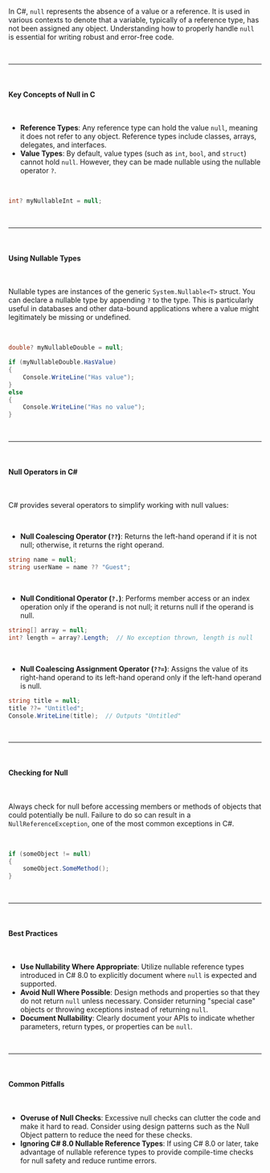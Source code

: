 <br>

In C#, `null` represents the absence of a value or a reference. It is used in various contexts to denote that a variable, typically of a reference type, has not been assigned any object. Understanding how to properly handle `null` is essential for writing robust and error-free code.

<br>

---

<br>

#### Key Concepts of Null in C

<br>

- **Reference Types**: Any reference type can hold the value `null`, meaning it does not refer to any object. Reference types include classes, arrays, delegates, and interfaces.
- **Value Types**: By default, value types (such as `int`, `bool`, and `struct`) cannot hold `null`. However, they can be made nullable using the nullable operator `?`.

<br>

```csharp
int? myNullableInt = null;
```

<br>

---

<br>

#### Using Nullable Types

<br>

Nullable types are instances of the generic `System.Nullable<T>` struct. You can declare a nullable type by appending `?` to the type. This is particularly useful in databases and other data-bound applications where a value might legitimately be missing or undefined.

<br>

```csharp
double? myNullableDouble = null;

if (myNullableDouble.HasValue)
{
    Console.WriteLine("Has value");
}
else
{
    Console.WriteLine("Has no value");
}
```

<br>

---

<br>

#### Null Operators in C#

<br>

C# provides several operators to simplify working with null values:

<br>

- **Null Coalescing Operator (`??`)**: Returns the left-hand operand if it is not null; otherwise, it returns the right operand.

```csharp
string name = null;
string userName = name ?? "Guest";
```

<br>

- **Null Conditional Operator (`?.`)**: Performs member access or an index operation only if the operand is not null; it returns null if the operand is null.

```csharp
string[] array = null;
int? length = array?.Length;  // No exception thrown, length is null
```

<br>

- **Null Coalescing Assignment Operator (`??=`)**: Assigns the value of its right-hand operand to its left-hand operand only if the left-hand operand is null.

```csharp
string title = null;
title ??= "Untitled";
Console.WriteLine(title);  // Outputs "Untitled"
```

<br>

---

<br>

#### Checking for Null

<br>

Always check for null before accessing members or methods of objects that could potentially be null. Failure to do so can result in a `NullReferenceException`, one of the most common exceptions in C#.

<br>

```csharp
if (someObject != null)
{
    someObject.SomeMethod();
}
```

<br>

---

<br>

#### Best Practices

<br>

- **Use Nullability Where Appropriate**: Utilize nullable reference types introduced in C# 8.0 to explicitly document where `null` is expected and supported.
- **Avoid Null Where Possible**: Design methods and properties so that they do not return `null` unless necessary. Consider returning "special case" objects or throwing exceptions instead of returning `null`.
- **Document Nullability**: Clearly document your APIs to indicate whether parameters, return types, or properties can be `null`.

<br>

---

<br>

#### Common Pitfalls

<br>

- **Overuse of Null Checks**: Excessive null checks can clutter the code and make it hard to read. Consider using design patterns such as the Null Object pattern to reduce the need for these checks.
- **Ignoring C# 8.0 Nullable Reference Types**: If using C# 8.0 or later, take advantage of nullable reference types to provide compile-time checks for null safety and reduce runtime errors.